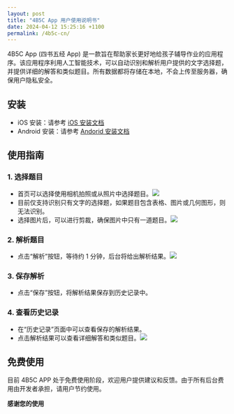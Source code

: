 ```yaml
---
layout: post
title: "4B5C App 用户使用说明书"
date: 2024-04-12 15:25:16 +1100
permalink: /4b5c-cn/
---
```


4B5C App (四书五经 App) 是一款旨在帮助家长更好地给孩子辅导作业的应用程序。该应用程序利用人工智能技术，可以自动识别和解析用户提供的文字选择题，并提供详细的解答和类似题目。所有数据都将存储在本地，不会上传至服务器，确保用户隐私安全。

## 安装

- iOS 安装：请参考 [iOS 安装文档](https://learn.microsoft.com/en-us/appcenter/distribution/testers/testing-ios)
- Android 安装：请参考 [Andorid 安装文档](https://learn.microsoft.com/en-us/appcenter/distribution/testers/testing-android)

## 使用指南

### 1. 选择题目

- 首页可以选择使用相机拍照或从照片中选择题目。![](https://www.flyperstudio.com/images/4b5c/main_page.png)
- 目前仅支持识别只有文字的选择题，如果题目包含表格、图片或几何图形，则无法识别。
- 选择图片后，可以进行剪裁，确保图片中只有一道题目。![](https://www.flyperstudio.com/images/4b5c/image_crop.png)

### 2. 解析题目

- 点击“解析”按钮，等待约 1 分钟，后台将给出解析结果。![](https://www.flyperstudio.com/images/4b5c/analysis_image.png)

### 3. 保存解析

- 点击“保存”按钮，将解析结果保存到历史记录中。

### 4. 查看历史记录

- 在“历史记录”页面中可以查看保存的解析结果。
- 点击解析结果可以查看详细解答和类似题目。![](https://www.flyperstudio.com/images/4b5c/regenerate_qa.png)

## 免费使用

目前 4B5C APP 处于免费使用阶段，欢迎用户提供建议和反馈。由于所有后台费用由开发者承担，请用户节约使用。

**感谢您的使用**